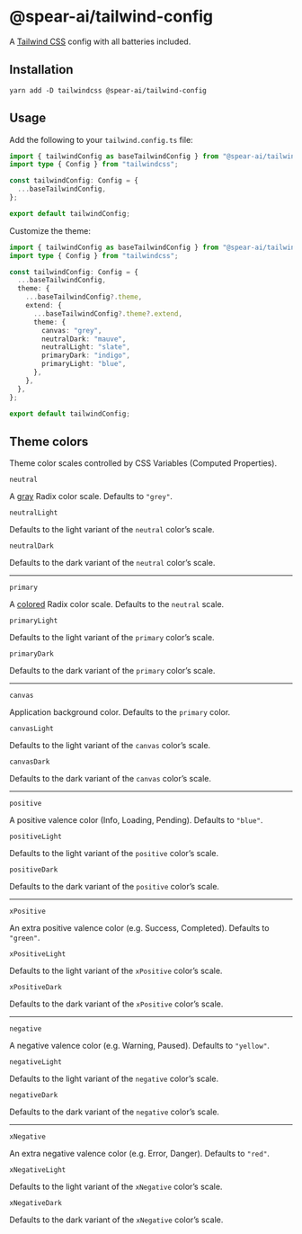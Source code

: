 # @spear-ai/tailwind-config

A [Tailwind CSS](https://tailwindcss.com) config with all batteries included.

## Installation

```shell
yarn add -D tailwindcss @spear-ai/tailwind-config
```

## Usage

Add the following to your `tailwind.config.ts` file:

```ts
import { tailwindConfig as baseTailwindConfig } from "@spear-ai/tailwind-config";
import type { Config } from "tailwindcss";

const tailwindConfig: Config = {
  ...baseTailwindConfig,
};

export default tailwindConfig;
```

Customize the theme:

```ts
import { tailwindConfig as baseTailwindConfig } from "@spear-ai/tailwind-config";
import type { Config } from "tailwindcss";

const tailwindConfig: Config = {
  ...baseTailwindConfig,
  theme: {
    ...baseTailwindConfig?.theme,
    extend: {
      ...baseTailwindConfig?.theme?.extend,
      theme: {
        canvas: "grey",
        neutralDark: "mauve",
        neutralLight: "slate",
        primaryDark: "indigo",
        primaryLight: "blue",
      },
    },
  },
};

export default tailwindConfig;
```

## Theme colors

Theme color scales controlled by CSS Variables (Computed Properties).

`neutral`

A [gray](https://www.radix-ui.com/docs/colors/palette-composition/scales#grays) Radix color scale. Defaults to `"grey"`.

`neutralLight`

Defaults to the light variant of the `neutral` color’s scale.

`neutralDark`

Defaults to the dark variant of the `neutral` color’s scale.

---

`primary`

A [colored](https://www.radix-ui.com/docs/colors/palette-composition/scales#colors) Radix color scale. Defaults to the `neutral` scale.

`primaryLight`

Defaults to the light variant of the `primary` color’s scale.

`primaryDark`

Defaults to the dark variant of the `primary` color’s scale.

---

`canvas`

Application background color. Defaults to the `primary` color.

`canvasLight`

Defaults to the light variant of the `canvas` color’s scale.

`canvasDark`

Defaults to the dark variant of the `canvas` color’s scale.

---

`positive`

A positive valence color (Info, Loading, Pending). Defaults to `"blue"`.

`positiveLight`

Defaults to the light variant of the `positive` color’s scale.

`positiveDark`

Defaults to the dark variant of the `positive` color’s scale.

---

`xPositive`

An extra positive valence color (e.g. Success, Completed). Defaults to `"green"`.

`xPositiveLight`

Defaults to the light variant of the `xPositive` color’s scale.

`xPositiveDark`

Defaults to the dark variant of the `xPositive` color’s scale.

---

`negative`

A negative valence color (e.g. Warning, Paused). Defaults to `"yellow"`.

`negativeLight`

Defaults to the light variant of the `negative` color’s scale.

`negativeDark`

Defaults to the dark variant of the `negative` color’s scale.

---

`xNegative`

An extra negative valence color (e.g. Error, Danger). Defaults to `"red"`.

`xNegativeLight`

Defaults to the light variant of the `xNegative` color’s scale.

`xNegativeDark`

Defaults to the dark variant of the `xNegative` color’s scale.
